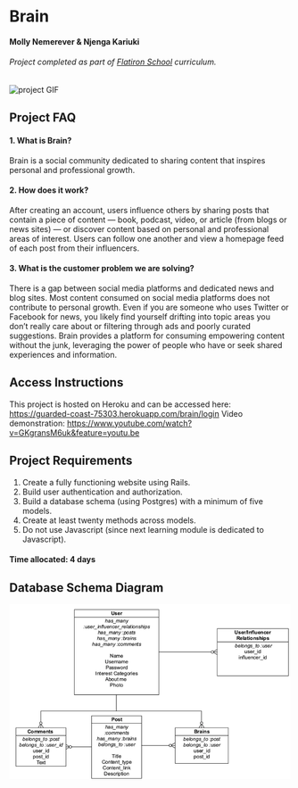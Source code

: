 # Brain

#### Molly Nemerever & Njenga Kariuki

###### Project completed as part of [Flatiron School](https://flatironschool.com/campuses/seattle/) curriculum.

![project GIF](https://github.com/mollynemerever/Brain-Module-2-Final-Project/blob/master/ezgif.com-optimize.gif)

## Project FAQ
#### 1. What is Brain?
Brain is a social community dedicated to sharing content that inspires personal and professional growth.

#### 2. How does it work?
After creating an account, users influence others by sharing posts that contain a piece of content — book, podcast, video, or article (from blogs or news sites) — or discover content based on personal and professional areas of interest. Users can follow one another and view a homepage feed of each post from their influencers.

#### 3. What is the customer problem we are solving?
There is a gap between social media platforms and dedicated news and blog sites. Most content consumed on social media platforms does not contribute to personal growth. Even if you are someone who uses Twitter or Facebook for news, you likely find yourself drifting into topic areas you don’t really care about or filtering through ads and poorly curated suggestions. Brain provides a platform for consuming empowering content without the junk, leveraging the power of people who have or seek shared experiences and information.  

## Access Instructions
This project is hosted on Heroku and can be accessed here: https://guarded-coast-75303.herokuapp.com/brain/login
Video demonstration: https://www.youtube.com/watch?v=GKgransM6uk&feature=youtu.be

## Project Requirements
1.	Create a fully functioning website using Rails.
2.	Build user authentication and authorization.
3.	Build a database schema (using Postgres) with a minimum of five models.
4.	Create at least twenty methods across models.
5.	Do not use Javascript (since next learning module is dedicated to Javascript).

#### Time allocated: 4 days

## Database Schema Diagram
![Data model](mod2_project_diagram_v2.png)
